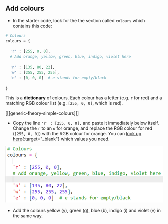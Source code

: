 ## Add colours

+ In the starter code, look for the the section called `colours` which contains this code:

```python
# Colours
colours = {

  'r' : [255, 0, 0],
  # Add orange, yellow, green, blue, indigo, violet here

  'n' : [135, 80, 22],
  'w' : [255, 255, 255],
  'e' : [0, 0, 0]  # e stands for empty/black

}
```

This is a **dictionary** of colours. Each colour has a letter (e.g. `r` for red) and a matching RGB colour list (e.g. `[255, 0, 0]`, which is red).

[[[generic-theory-simple-colours]]]

+ Copy the line `'r' : [255, 0, 0],` and paste it immediately below itself. Change the `r` to an `o` for orange, and replace the RGB colour for red (`[255, 0, 0]`) with the RGB colour for orange. You can [look up here](https://www.w3schools.com/colors/colors_rgb.asp){:target="_blank"} which values you need.

![Add a colour](images/add-a-colour.gif)

+ Add the colours yellow (y), green (g), blue (b), indigo (i) and violet (v) in the same way.
